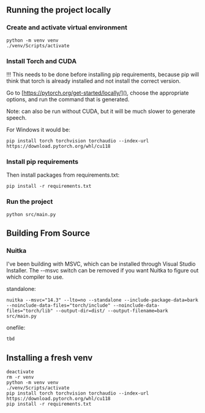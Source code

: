 ## Running the project locally
### Create and activate virtual environment
```
python -m venv venv
./venv/Scripts/activate
```

### Install Torch and CUDA
!!! This needs to be done before installing pip requirements, because pip will think that torch is already installed and not install the correct version.

Go to [https://pytorch.org/get-started/locally/](), choose the appropriate options, and run the command that is generated.

Note: can also be run without CUDA, but it will be much slower to generate speech.

For Windows it would be:
```
pip install torch torchvision torchaudio --index-url https://download.pytorch.org/whl/cu118
```

### Install pip requirements
Then install packages from requirements.txt:
```
pip install -r requirements.txt
```

### Run the project
```
python src/main.py
```

## Building From Source
### Nuitka
I've been building with MSVC, which can be installed through Visual Studio Installer. The --msvc switch can be removed if you want Nuitka to figure out which compiler to use.

standalone:
```
nuitka --msvc="14.3" --lto=no --standalone --include-package-data=bark --noinclude-data-files="torch/include" --noinclude-data-files="torch/lib" --output-dir=dist/ --output-filename=bark src/main.py
```

onefile:
```
tbd
```

## Installing a fresh venv
```
deactivate
rm -r venv
python -m venv venv
./venv/Scripts/activate
pip install torch torchvision torchaudio --index-url https://download.pytorch.org/whl/cu118
pip install -r requirements.txt
```
